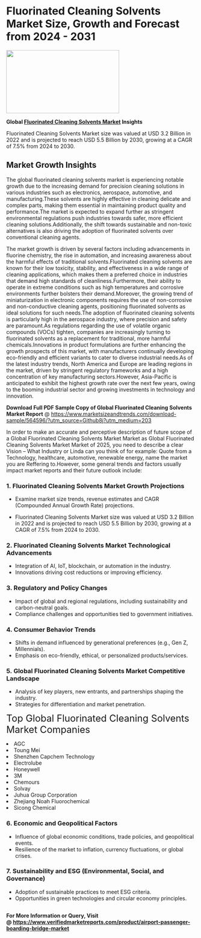 <H1>Fluorinated Cleaning Solvents Market Size, Growth and Forecast from 2024 - 2031</H1><img class="aligncenter size-medium wp-image-584254" src="https://thirdeyenews.in/wp-content/uploads/2024/09/Global-Market-Research-300x168.jpeg" alt="" width="300" height="168" /><p><strong>Global&nbsp;<a href="https://www.marketsizeandtrends.com/download-sample/564596/?utm_source=Github8j?utm_medium=203">Fluorinated Cleaning Solvents Market</a> Insights</strong></p><p>Fluorinated Cleaning Solvents Market size was valued at USD 3.2 Billion in 2022 and is projected to reach USD 5.5 Billion by 2030, growing at a CAGR of 7.5% from 2024 to 2030.</p><p><h2>Market Growth Insights</h2> <p>The global fluorinated cleaning solvents market is experiencing notable growth due to the increasing demand for precision cleaning solutions in various industries such as electronics, aerospace, automotive, and manufacturing.These solvents are highly effective in cleaning delicate and complex parts, making them essential in maintaining product quality and performance.The market is expected to expand further as stringent environmental regulations push industries towards safer, more efficient cleaning solutions.Additionally, the shift towards sustainable and non-toxic alternatives is also driving the adoption of fluorinated solvents over conventional cleaning agents.</p> <p>The market growth is driven by several factors including advancements in fluorine chemistry, the rise in automation, and increasing awareness about the harmful effects of traditional solvents.Fluorinated cleaning solvents are known for their low toxicity, stability, and effectiveness in a wide range of cleaning applications, which makes them a preferred choice in industries that demand high standards of cleanliness.Furthermore, their ability to operate in extreme conditions such as high temperatures and corrosive environments further bolsters their demand.Moreover, the growing trend of miniaturization in electronic components requires the use of non-corrosive and non-conductive cleaning agents, positioning fluorinated solvents as ideal solutions for such needs.The adoption of fluorinated cleaning solvents is particularly high in the aerospace industry, where precision and safety are paramount.As regulations regarding the use of volatile organic compounds (VOCs) tighten, companies are increasingly turning to fluorinated solvents as a replacement for traditional, more harmful chemicals.Innovations in product formulations are further enhancing the growth prospects of this market, with manufacturers continually developing eco-friendly and efficient variants to cater to diverse industrial needs.As of the latest industry trends, North America and Europe are leading regions in the market, driven by stringent regulatory frameworks and a high concentration of key manufacturing sectors.However, Asia-Pacific is anticipated to exhibit the highest growth rate over the next few years, owing to the booming industrial sector and growing investments in technology and innovation.<p><span class=""><strong>Download Full PDF Sample Copy of Global Fluorinated Cleaning Solvents Market Report</strong> @ <a href="https://www.marketsizeandtrends.com/download-sample/564596/?utm_source=Github8j?utm_medium=203" target="_blank">https://www.marketsizeandtrends.com/download-sample/564596/?utm_source=Github8j?utm_medium=203</a></span></p><p>In order to make an accurate and perceptive description of future scope of a Global&nbsp;Fluorinated Cleaning Solvents Market Market as Global&nbsp;Fluorinated Cleaning Solvents Market Market of 2025, you need to describe a clear Vision &ndash; What Industry or Linda can you think of for example: Quote from a Technology, healthcare, automotive, renewable energy, name the market you are Reffering to.However, some general trends and factors usually impact market reports and their future outlook include:</p><h3>1.&nbsp;<strong>Fluorinated Cleaning Solvents Market Growth Projections</strong></h3><ul><li>Examine market size trends, revenue estimates and CAGR (Compounded Annual Growth Rate) projections.</li><li><p>Fluorinated Cleaning Solvents Market size was valued at USD 3.2 Billion in 2022 and is projected to reach USD 5.5 Billion by 2030, growing at a CAGR of 7.5% from 2024 to 2030.</p></li></ul><h3>2.&nbsp;<strong>Fluorinated Cleaning Solvents Market Technological Advancements</strong></h3><ul><li>Integration of AI, IoT, blockchain, or automation in the industry.</li><li>Innovations driving cost reductions or improving efficiency.</li></ul><h3>3.&nbsp;<strong>Regulatory and Policy Changes</strong></h3><ul><li>Impact of global and regional regulations, including sustainability and carbon-neutral goals.</li><li>Compliance challenges and opportunities tied to government initiatives.</li></ul><h3>4.&nbsp;<strong>Consumer Behavior Trends</strong></h3><ul><li>Shifts in demand influenced by generational preferences (e.g., Gen Z, Millennials).</li><li>Emphasis on eco-friendly, ethical, or personalized products/services.</li></ul><h3>5.&nbsp;<strong>Global Fluorinated Cleaning Solvents Market Competitive Landscape</strong></h3><ul><li>Analysis of key players, new entrants, and partnerships shaping the industry.</li><li>Strategies for differentiation and market penetration.</li></ul><p data-pm-slice="1 1 []"><span style="color: inherit; font-family: inherit; font-size: 25px;">Top Global Fluorinated Cleaning Solvents Market Companies</span></p><div class="" data-test-id=""><p><li>AGC</li><li> Toung Mei</li><li> Shenzhen Capchem Technology</li><li> Electrolube</li><li> Honeywell</li><li> 3M</li><li> Chemours</li><li> Solvay</li><li> Juhua Group Corporation</li><li> Zhejiang Noah Fluorochemical</li><li> Sicong Chemical</li></p></div><h3>6.&nbsp;<strong>Economic and Geopolitical Factors</strong></h3><ul><li>Influence of global economic conditions, trade policies, and geopolitical events.</li><li>Resilience of the market to inflation, currency fluctuations, or global crises.</li></ul><h3>7.&nbsp;<strong>Sustainability and ESG (Environmental, Social, and Governance)</strong></h3><ul><li>Adoption of sustainable practices to meet ESG criteria.</li><li>Opportunities in green technologies and circular economy principles.</li></ul><h2><strong style="font-size: 14px;">For More Information or Query, Visit @&nbsp;</strong><a style="background-color: #ffffff; font-size: 14px;" href="https://www.marketsizeandtrends.com/report/fluorinated-cleaning-solvents-market/" target="_blank">https://www.verifiedmarketreports.com/product/airport-passenger-boarding-bridge-market</a></h2>